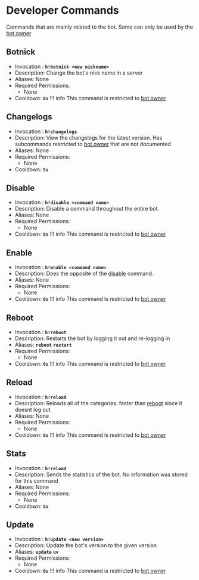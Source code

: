 # Developer Commands

Commands that are mainly related to the bot. Some can only be used by the [bot owner](https://discord.com/users/754557382708822137)

## Botnick

- Invocation : **`h!botnick <new nickname>`**
- Description: Change the bot's nick name in a server
- Aliases: None
- Required Permissions:
    - None
- Cooldown: **`0s`**
!!! info
    This command is restricted to [bot owner](https://discord.com/users/754557382708822137)

## Changelogs

- Invocation : **`h!changelogs`**
- Description: View the changelogs for the latest version. Has subcommands restricted to [bot owner](https://discord.com/users/754557382708822137) that are not documented
- Aliases: None
- Required Permissions:
    - None
- Cooldown: **`5s`**

## Disable

- Invocation : **`h!disable <command name>`**
- Description: Disable a command throughout the entire bot.
- Aliases: None
- Required Permissions:
    - None
- Cooldown: **`0s`**
!!! info
    This command is restricted to [bot owner](https://discord.com/users/754557382708822137)

## Enable

- Invocation : **`h!enable <command name>`**
- Description: Does the opposite of the [disable](#disable) command.
- Aliases: None
- Required Permissions:
    - None
- Cooldown: **`0s`**
!!! info
    This command is restricted to [bot owner](https://discord.com/users/754557382708822137)

## Reboot

- Invocation : **`h!reboot`**
- Description: Restarts the bot by logging it out and re-logging in
- Aliases: **`reboot`** **`restart`**
- Required Permissions:
    - None
- Cooldown: **`0s`**
!!! info
    This command is restricted to [bot owner](https://discord.com/users/754557382708822137)

## Reload

- Invocation : **`h!reload`**
- Description: Reloads all of the categories. faster than [reboot](#reboot) since it doesnt log out
- Aliases: None
- Required Permissions:
    - None
- Cooldown: **`0s`**
!!! info
    This command is restricted to [bot owner](https://discord.com/users/754557382708822137)

## Stats

- Invocation : **`h!reload`**
- Description: Sends the statistics of the bot. No information was stored for this command
- Aliases: None
- Required Permissions:
    - None
- Cooldown: **`5s`**

## Update

- Invocation : **`h!update <new version>`**
- Description: Update the bot's version to the given version
- Aliases: **`update`** **`uv`**
- Required Permissions:
    - None
- Cooldown: **`0s`**
!!! info
    This command is restricted to [bot owner](https://discord.com/users/754557382708822137)
